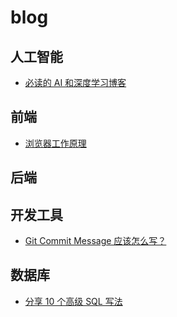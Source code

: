 # blog

## 人工智能

* [必读的 AI 和深度学习博客](./人工智能/必读的%20AI%20和深度学习博客.md)

## 前端

* [浏览器工作原理](./前端/浏览器工作原理.md)

## 后端

## 开发工具

* [Git Commit Message 应该怎么写？](./开发工具/Git%20Commit%20Message%20应该怎么写？.md)

## 数据库

* [分享 10 个高级 SQL 写法](./数据库/分享%2010%20个高级%20SQL%20写法.md)
